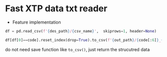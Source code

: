 # Fast XTP data txt reader


- Feature implementation

```python
df = pd.read_csv(f'{des_path}/{csv_name}',  skiprows=1, header=None)

df[df[0]==code].reset_index(drop=True).to_csv(f'{out_path}/{code[:6]}_{dt}.csv',header= False, index=False)

```

do not need save function like ```to_csv()```, just return the strucutred data